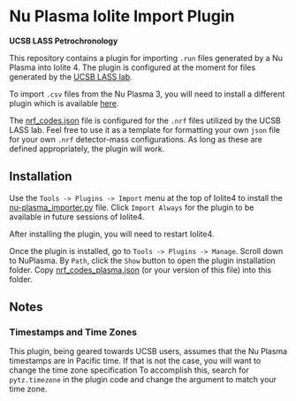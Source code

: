 # Nu Plasma Iolite Import Plugin

**UCSB LASS Petrochronology**

This repository contains a plugin for importing `.run` files generated by a Nu Plasma
into Iolite 4. The plugin is configured at the moment for files generated by the [UCSB
LASS lab](https://www.petrochronology.com/). 

To import `.csv` files from the Nu Plasma 3, you will need to install a different plugin
which is available [here](https://github.com/sarttiso/NuPlasma3-Iolite-Importer).

The [nrf_codes.json](nrf_codes.json) file is configured for the `.nrf` files utilized by
the UCSB LASS lab. Feel free to use it as a template for formatting your own `json` file
for your own `.nrf` detector-mass configurations. As long as these are defined
appropriately, the plugin will work. 

## Installation
Use the `Tools -> Plugins -> Import` menu at the top of Iolite4 to install the
[nu-plasma_importer.py](nu-plasma_importer.py) file. Click `Import Always` for the plugin to be available in future sessions of Iolite4.

After installing the plugin, you will need to restart Iolite4.

Once the plugin is installed, go to `Tools -> Plugins -> Manage`. Scroll down to
NuPlasma. By `Path`, click the `Show` button to open the plugin installation folder.
Copy [nrf_codes_plasma.json](nrf_codes_plasma.json) (or your version of this file) into this folder.

## Notes
### Timestamps and Time Zones
This plugin, being geared towards UCSB users, assumes that the Nu Plasma timestamps are
in Pacific time. If that is not the case, you will want to change the time zone
specification To accomplish this, search for `pytz.timezone` in the plugin code and change the argument to match
your time zone. 
